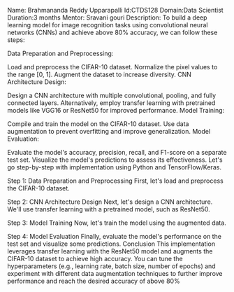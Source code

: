 Name: Brahmananda Reddy Upparapalli 
Id:CTDS128 
Domain:Data Scientist 
Duration:3 months 
Mentor: Sravani gouri 
Description: 
To build a deep learning model for image recognition tasks using convolutional neural networks (CNNs) and achieve above 80% accuracy, we can follow these steps:

Data Preparation and Preprocessing:

Load and preprocess the CIFAR-10 dataset.
Normalize the pixel values to the range [0, 1].
Augment the dataset to increase diversity.
CNN Architecture Design:

Design a CNN architecture with multiple convolutional, pooling, and fully connected layers.
Alternatively, employ transfer learning with pretrained models like VGG16 or ResNet50 for improved performance.
Model Training:

Compile and train the model on the CIFAR-10 dataset.
Use data augmentation to prevent overfitting and improve generalization.
Model Evaluation:

Evaluate the model's accuracy, precision, recall, and F1-score on a separate test set.
Visualize the model's predictions to assess its effectiveness.
Let's go step-by-step with implementation using Python and TensorFlow/Keras.

Step 1: Data Preparation and Preprocessing
First, let's load and preprocess the CIFAR-10 dataset.

Step 2: CNN Architecture Design
Next, let's design a CNN architecture. We'll use transfer learning with a pretrained model, such as ResNet50.

Step 3: Model Training
Now, let's train the model using the augmented data.

Step 4: Model Evaluation
Finally, evaluate the model's performance on the test set and visualize some predictions.
Conclusion
This implementation leverages transfer learning with the ResNet50 model and augments the CIFAR-10 dataset to achieve high accuracy. You can tune the hyperparameters (e.g., learning rate, batch size, number of epochs) and experiment with different data augmentation techniques to further improve performance and reach the desired accuracy of above 80%
